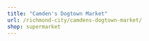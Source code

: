 ```yaml
---
title: "Camden's Dogtown Market"
url: /richmond-city/camdens-dogtown-market/
shop: supermarket
---
```

